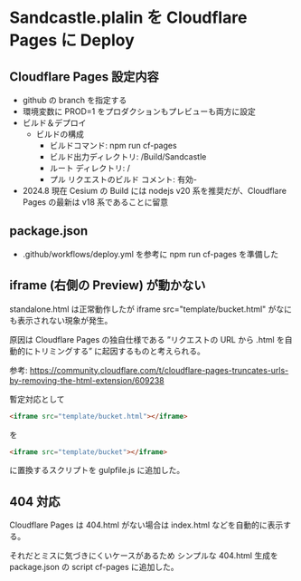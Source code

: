 # Sandcastle.plalin を Cloudflare Pages に Deploy

## Cloudflare Pages 設定内容

- github の branch を指定する
- 環境変数に PROD=1 をプロダクションもプレビューも両方に設定
- ビルド＆デプロイ
  - ビルドの構成
    - ビルドコマンド: npm run cf-pages
    - ビルド出力ディレクトリ: /Build/Sandcastle
    - ルート ディレクトリ: /
    - プル リクエストのビルド コメント: 有効-
- 2024.8 現在 Cesium の Build には nodejs v20 系を推奨だが、Cloudflare Pages の最新は v18 系であることに留意

## package.json

- .github/workflows/deploy.yml を参考に npm run cf-pages を準備した

## iframe (右側の Preview) が動かない

standalone.html は正常動作したが iframe src="template/bucket.html" がなにも表示されない現象が発生。

原因は Cloudflare Pages の独自仕様である ”リクエストの URL から .html を自動的にトリミングする” に起因するものと考えられる。

参考: https://community.cloudflare.com/t/cloudflare-pages-truncates-urls-by-removing-the-html-extension/609238

暫定対応として

```html
<iframe src="template/bucket.html"></iframe>
```

を

```html
<iframe src="template/bucket"></iframe>
```

に置換するスクリプトを gulpfile.js に追加した。

## 404 対応

Cloudflare Pages は 404.html がない場合は index.html などを自動的に表示する。

それだとミスに気づきにくいケースがあるため シンプルな 404.html 生成を package.json の script cf-pages に追加した。
